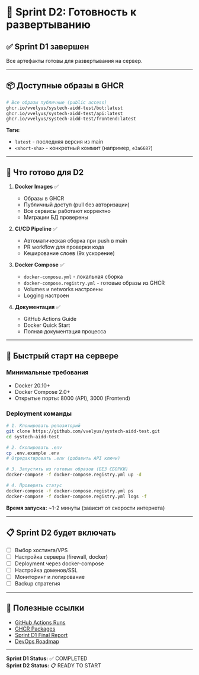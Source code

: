 # 🚀 Sprint D2: Готовность к развертыванию

## ✅ Sprint D1 завершен

Все артефакты готовы для развертывания на сервер.

---

## 📦 Доступные образы в GHCR

```bash
# Все образы публичные (public access)
ghcr.io/vvelyus/systech-aidd-test/bot:latest
ghcr.io/vvelyus/systech-aidd-test/api:latest
ghcr.io/vvelyus/systech-aidd-test/frontend:latest
```

**Теги:**
- `latest` - последняя версия из main
- `<short-sha>` - конкретный коммит (например, `e3a6687`)

---

## 🎯 Что готово для D2

1. **Docker Images** ✅
   - Образы в GHCR
   - Публичный доступ (pull без авторизации)
   - Все сервисы работают корректно
   - Миграции БД проверены

2. **CI/CD Pipeline** ✅
   - Автоматическая сборка при push в main
   - PR workflow для проверки кода
   - Кеширование слоев (9x ускорение)

3. **Docker Compose** ✅
   - `docker-compose.yml` - локальная сборка
   - `docker-compose.registry.yml` - готовые образы из GHCR
   - Volumes и networks настроены
   - Logging настроен

4. **Документация** ✅
   - GitHub Actions Guide
   - Docker Quick Start
   - Полная документация процесса

---

## 🚢 Быстрый старт на сервере

### Минимальные требования
- Docker 20.10+
- Docker Compose 2.0+
- Открытые порты: 8000 (API), 3000 (Frontend)

### Deployment команды

```bash
# 1. Клонировать репозиторий
git clone https://github.com/vvelyus/systech-aidd-test.git
cd systech-aidd-test

# 2. Скопировать .env
cp .env.example .env
# Отредактировать .env (добавить API ключи)

# 3. Запустить из готовых образов (БЕЗ СБОРКИ)
docker-compose -f docker-compose.registry.yml up -d

# 4. Проверить статус
docker-compose -f docker-compose.registry.yml ps
docker-compose -f docker-compose.registry.yml logs -f
```

**Время запуска:** ~1-2 минуты (зависит от скорости интернета)

---

## 📋 Sprint D2 будет включать

- [ ] Выбор хостинга/VPS
- [ ] Настройка сервера (firewall, docker)
- [ ] Deployment через docker-compose
- [ ] Настройка доменов/SSL
- [ ] Мониторинг и логирование
- [ ] Backup стратегия

---

## 🔗 Полезные ссылки

- [GitHub Actions Runs](https://github.com/vvelyus/systech-aidd-test/actions)
- [GHCR Packages](https://github.com/vvelyus?tab=packages&repo_name=systech-aidd-test)
- [Sprint D1 Final Report](../SPRINT_D1_FINAL_VERIFICATION.md)
- [DevOps Roadmap](doc/devops-roadmap.md)

---

**Sprint D1 Status:** ✅ COMPLETED  
**Sprint D2 Status:** 📋 READY TO START

